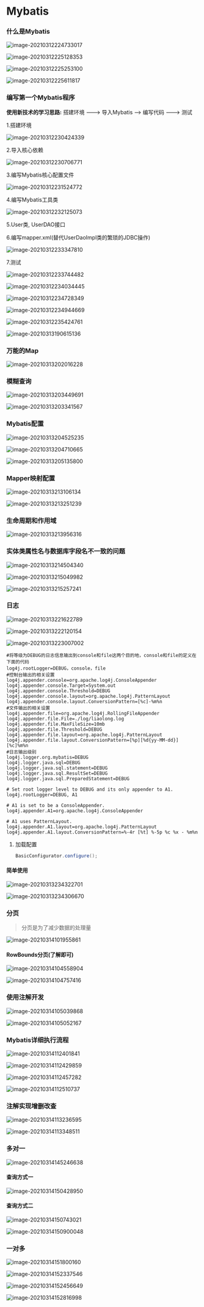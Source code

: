 # Mybatis

### 什么是Mybatis

![image-20210312224733017](Mybatis.assets/image-20210312224733017.png)

![image-20210312225128353](Mybatis.assets/image-20210312225128353.png)

![image-20210312225253100](Mybatis.assets/image-20210312225253100.png)

![image-20210312225611817](Mybatis.assets/image-20210312225611817.png)

### 编写第一个Mybatis程序

**使用新技术的学习思路:** 搭建环境  --->  导入Mybatis  --> 编写代码  --->   测试

1.搭建环境

![image-20210312230424339](Mybatis.assets/image-20210312230424339.png)

2.导入核心依赖

![image-20210312230706771](Mybatis.assets/image-20210312230706771.png)

3.编写Mybatis核心配置文件

![image-20210312231524772](Mybatis.assets/image-20210312231524772.png)

4.编写Mybatis工具类

![image-20210312232125073](Mybatis.assets/image-20210312232125073.png)

5.User类, UserDAO接口

6.编写mapper.xml(替代UserDaoImpl类的繁琐的JDBC操作)

![image-20210312233347810](Mybatis.assets/image-20210312233347810.png)

7.测试

![image-20210312233744482](Mybatis.assets/image-20210312233744482.png)

![image-20210312234034445](Mybatis.assets/image-20210312234034445.png)

![image-20210312234728349](Mybatis.assets/image-20210312234728349.png)

![image-20210312234944669](Mybatis.assets/image-20210312234944669.png)

![image-20210312235424761](Mybatis.assets/image-20210312235424761.png)

![image-20210313190615136](Mybatis.assets/image-20210313190615136.png) 





### 万能的Map

![image-20210313202016228](Mybatis.assets/image-20210313202016228.png)





### 模糊查询

![image-20210313203449691](Mybatis.assets/image-20210313203449691.png)

![image-20210313203341567](Mybatis.assets/image-20210313203341567.png)





### Mybatis配置

![image-20210313204525235](Mybatis.assets/image-20210313204525235.png)

![image-20210313204710665](Mybatis.assets/image-20210313204710665.png)

![image-20210313205135800](Mybatis.assets/image-20210313205135800.png)

### Mapper映射配置

![image-20210313213106134](Mybatis.assets/image-20210313213106134.png)

![image-20210313213251239](Mybatis.assets/image-20210313213251239.png)

### 生命周期和作用域

![image-20210313213956316](Mybatis.assets/image-20210313213956316.png)

### 实体类属性名与数据库字段名不一致的问题

![image-20210313214504340](Mybatis.assets/image-20210313214504340.png)

![image-20210313215049982](Mybatis.assets/image-20210313215049982.png)

![image-20210313215257241](Mybatis.assets/image-20210313215257241.png)





### 日志

![image-20210313221622789](Mybatis.assets/image-20210313221622789.png)

![image-20210313222120154](Mybatis.assets/image-20210313222120154.png)

![image-20210313223007002](Mybatis.assets/image-20210313223007002.png)

```properties
#将等级为DEBUG的日志信息输出到console和file这两个目的地，console和file的定义在下面的代码
log4j.rootLogger=DEBUG，console，file
#控制台输出的相关设置
log4j.appender.console=org.apache.log4j.ConsoleAppender
log4j.appender.console.Target=System.out
log4j.appender.console.Threshold=DEBUG
log4j.appender.console.layout=org.apache.log4j.PatternLayout
log4j.appender.console.layout.ConversionPattern=[%c]-%m%n
#文件输出的相关设置
log4j.appender.file=org.apache.log4j.RollingFileAppender
log4j.appender.file.File=./log/liaolong.log
log4j.appender.file.MaxFileSize=10mb
log4j.appender.file.Threshold=DEBUG
log4j.appender.file.layout=org.apache.log4j.PatternLayout
log4j.appender.file.layout.ConversionPattern=[%p][%d{yy-MM-dd}][%c]%m%n
#日志输出级别
log4j.logger.org.mybatis=DEBUG
log4j.logger.java.sql=DEBUG
log4j.logger.java.sql.statement=DEBUG
log4j.logger.java.sql.ResultSet=DEBUG
log4j.logger.java.sql.PreparedStatement=DEBUG
```

```properties
# Set root logger level to DEBUG and its only appender to A1.
log4j.rootLogger=DEBUG, A1

# A1 is set to be a ConsoleAppender.
log4j.appender.A1=org.apache.log4j.ConsoleAppender

# A1 uses PatternLayout.
log4j.appender.A1.layout=org.apache.log4j.PatternLayout
log4j.appender.A1.layout.ConversionPattern=%-4r [%t] %-5p %c %x - %m%n
```



1. 加载配置

   ```java
   BasicConfigurator.configure();
   ```

#### 简单使用

![image-20210313234322701](Mybatis.assets/image-20210313234322701.png)

![image-20210313234306670](Mybatis.assets/image-20210313234306670.png)





### 分页

> 分页是为了减少数据的处理量

![image-20210314101955861](Mybatis.assets/image-20210314101955861.png)



#### RowBounds分页(了解即可)

![image-20210314104558904](Mybatis.assets/image-20210314104558904.png)

![image-20210314104757416](Mybatis.assets/image-20210314104757416.png)





### 使用注解开发

![image-20210314105039868](Mybatis.assets/image-20210314105039868.png)

![image-20210314105052167](Mybatis.assets/image-20210314105052167.png)





### Mybatis详细执行流程

![image-20210314112401841](Mybatis.assets/image-20210314112401841.png)

![image-20210314112429859](Mybatis.assets/image-20210314112429859.png)

![image-20210314112457282](Mybatis.assets/image-20210314112457282.png)

![image-20210314112510737](Mybatis.assets/image-20210314112510737.png)





### 注解实现增删改查

![image-20210314113236595](Mybatis.assets/image-20210314113236595.png) 

![image-20210314113348511](Mybatis.assets/image-20210314113348511.png)





### 多对一

![image-20210314145246638](Mybatis.assets/image-20210314145246638.png)



#### 查询方式一

![image-20210314150428950](Mybatis.assets/image-20210314150428950.png)

#### 查询方式二

![image-20210314150743021](Mybatis.assets/image-20210314150743021.png)

![image-20210314150900048](Mybatis.assets/image-20210314150900048.png)





### 一对多

![image-20210314151800160](Mybatis.assets/image-20210314151800160.png)

![image-20210314152337546](Mybatis.assets/image-20210314152337546.png)

![image-20210314152456649](Mybatis.assets/image-20210314152456649.png)

![image-20210314152816998](Mybatis.assets/image-20210314152816998.png)